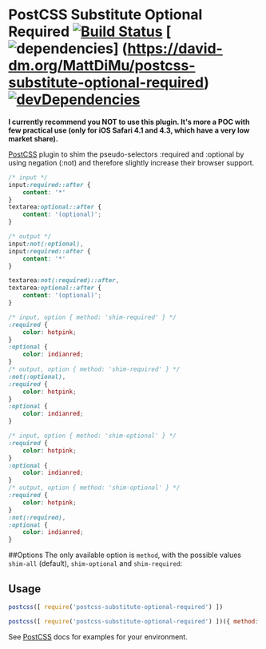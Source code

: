 # PostCSS Substitute Optional Required [![Build Status][ci-img]][ci] [![dependencies](https://david-dm.org/MattDiMu/postcss-substitute-optional-required.svg)] (https://david-dm.org/MattDiMu/postcss-substitute-optional-required) [![devDependencies](https://david-dm.org/MattDiMu/postcss-substitute-optional-required/dev-status.svg)](https://david-dm.org/MattDiMu/postcss-substitute-optional-required)

**I currently recommend you NOT to use this plugin. It's more a POC with few practical use (only for iOS Safari 4.1 and 4.3, which have a very low market share).**


[PostCSS] plugin to shim the pseudo-selectors :required and :optional by using negation (:not) and therefore slightly increase their browser support.

[PostCSS]: https://github.com/postcss/postcss
[ci-img]:  https://travis-ci.org/MattDiMu/postcss-substitute-optional-required.svg
[ci]:      https://travis-ci.org/MattDiMu/postcss-substitute-optional-required

```css
/* input */
input:required::after {
    content: '*'
}
textarea:optional::after {
    content: '(optional)';
}

/* output */
input:not(:optional),
input:required::after {
    content: '*'
}

textarea:not(:required)::after,
textarea:optional::after {
    content: '(optional)';
}
```

```css
/* input, option { method: 'shim-required' } */
:required {
    color: hotpink;
}
:optional {
    color: indianred;
}
/* output, option { method: 'shim-required' } */
:not(:optional),
:required {
    color: hotpink;
}
:optional {
    color: indianred;
}
```

```css
/* input, option { method: 'shim-optional' } */
:required {
    color: hotpink;
}
:optional {
    color: indianred;
}
/* output, option { method: 'shim-optional' } */
:required {
    color: hotpink;
}
:not(:required),
:optional {
    color: indianred;
}
```

##Options
The only available option is `method`, with the possible values `shim-all` (default), `shim-optional` and `shim-required`:


## Usage
```js
postcss([ require('postcss-substitute-optional-required') ])
```
```js
postcss([ require('postcss-substitute-optional-required') ])({ method: 'shim-required' }) //shim only the :required selector
```
See [PostCSS] docs for examples for your environment.
